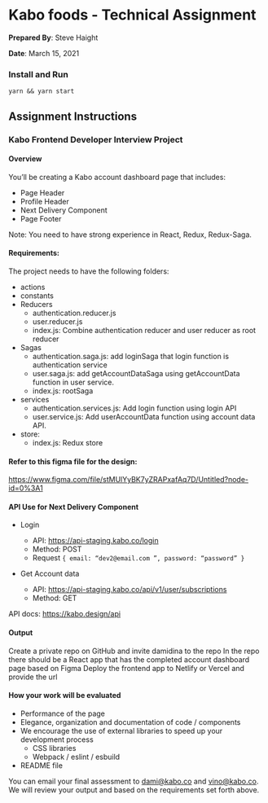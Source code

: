 # Kabo foods - Technical Assignment

**Prepared By**: Steve Haight

**Date**: March 15, 2021

### Install and Run
```
yarn && yarn start
```

## Assignment Instructions

### Kabo Frontend Developer Interview Project 

#### Overview
You’ll be creating a Kabo account dashboard page that includes:
- Page Header 
- Profile Header
- Next Delivery Component 
- Page Footer

Note: You need to have strong experience in React, Redux, Redux-Saga.

#### Requirements:
The project needs to have the following folders:
- actions
- constants
- Reducers
    - authentication.reducer.js
    - user.reducer.js
    - index.js: Combine authentication reducer and user reducer as root reducer
- Sagas
    - authentication.saga.js: add loginSaga that login function is authentication service
    - user.saga.js: add getAccountDataSaga using getAccountData function in user service.
    - index.js: rootSaga
- services
    - authentication.services.js: Add login function using login API
    - user.service.js: Add userAccountData function using account data API.
- store: 
    - index.js: Redux store

#### Refer to this figma file for the design:
https://www.figma.com/file/stMUlYyBK7yZRAPxafAq7D/Untitled?node-id=0%3A1

#### API Use for Next Delivery Component 
- Login
    - API: https://api-staging.kabo.co/login 
    - Method: POST
    - Request 
`{ email: “dev2@email.com ”, password: “password” }`

- Get Account data
    - API: https://api-staging.kabo.co/api/v1/user/subscriptions
    - Method: GET

API docs:
https://kabo.design/api 

 


#### Output
Create a private repo on GitHub and invite damidina to the repo
In the repo there should be a React app that has the completed account dashboard page based on Figma
Deploy the frontend app to Netlify or Vercel and provide the url

#### How your work will be evaluated
- Performance of the page 
- Elegance, organization and documentation of code / components 
- We encourage the use of external libraries to speed up your development process
    - CSS libraries
    - Webpack / eslint / esbuild 
- README file 

You can email your final assessment to dami@kabo.co and vino@kabo.co. We will review your output and based on the requirements set forth above.


